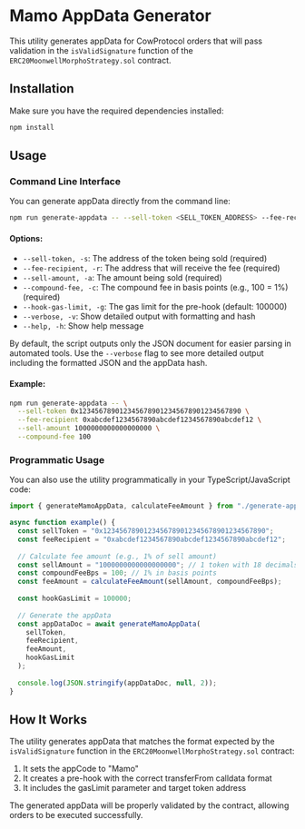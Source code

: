 # Mamo AppData Generator

This utility generates appData for CowProtocol orders that will pass validation in the `isValidSignature` function of the `ERC20MoonwellMorphoStrategy.sol` contract.

## Installation

Make sure you have the required dependencies installed:

```bash
npm install
```

## Usage

### Command Line Interface

You can generate appData directly from the command line:

```bash
npm run generate-appdata -- --sell-token <SELL_TOKEN_ADDRESS> --fee-recipient <FEE_RECIPIENT_ADDRESS> --sell-amount <SELL_AMOUNT> --compound-fee <COMPOUND_FEE_BPS>
```

#### Options:

- `--sell-token, -s`: The address of the token being sold (required)
- `--fee-recipient, -r`: The address that will receive the fee (required)
- `--sell-amount, -a`: The amount being sold (required)
- `--compound-fee, -c`: The compound fee in basis points (e.g., 100 = 1%) (required)
- `--hook-gas-limit, -g`: The gas limit for the pre-hook (default: 100000)
- `--verbose, -v`: Show detailed output with formatting and hash
- `--help, -h`: Show help message

By default, the script outputs only the JSON document for easier parsing in automated tools. Use the `--verbose` flag to see more detailed output including the formatted JSON and the appData hash.

#### Example:

```bash
npm run generate-appdata -- \
  --sell-token 0x1234567890123456789012345678901234567890 \
  --fee-recipient 0xabcdef1234567890abcdef1234567890abcdef12 \
  --sell-amount 1000000000000000000 \
  --compound-fee 100
```

### Programmatic Usage

You can also use the utility programmatically in your TypeScript/JavaScript code:

```typescript
import { generateMamoAppData, calculateFeeAmount } from "./generate-appdata";

async function example() {
  const sellToken = "0x1234567890123456789012345678901234567890";
  const feeRecipient = "0xabcdef1234567890abcdef1234567890abcdef12";
  
  // Calculate fee amount (e.g., 1% of sell amount)
  const sellAmount = "1000000000000000000"; // 1 token with 18 decimals
  const compoundFeeBps = 100; // 1% in basis points
  const feeAmount = calculateFeeAmount(sellAmount, compoundFeeBps);
  
  const hookGasLimit = 100000;
  
  // Generate the appData
  const appDataDoc = await generateMamoAppData(
    sellToken,
    feeRecipient,
    feeAmount,
    hookGasLimit
  );
  
  console.log(JSON.stringify(appDataDoc, null, 2));
}
```

## How It Works

The utility generates appData that matches the format expected by the `isValidSignature` function in the `ERC20MoonwellMorphoStrategy.sol` contract:

1. It sets the appCode to "Mamo"
2. It creates a pre-hook with the correct transferFrom calldata format
3. It includes the gasLimit parameter and target token address

The generated appData will be properly validated by the contract, allowing orders to be executed successfully.